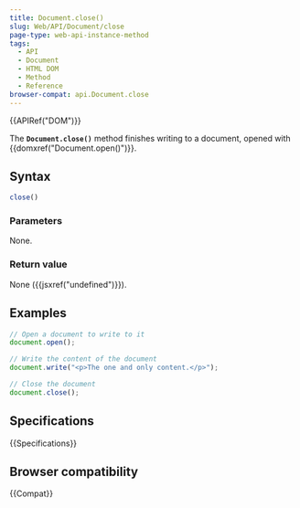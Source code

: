 ```yaml
---
title: Document.close()
slug: Web/API/Document/close
page-type: web-api-instance-method
tags:
  - API
  - Document
  - HTML DOM
  - Method
  - Reference
browser-compat: api.Document.close
---
```

{{APIRef("DOM")}}

The **`Document.close()`** method finishes writing to a
document, opened with {{domxref("Document.open()")}}.

## Syntax

```js
close()
```

### Parameters

None.

### Return value

None ({{jsxref("undefined")}}).

## Examples

```js
// Open a document to write to it
document.open();

// Write the content of the document
document.write("<p>The one and only content.</p>");

// Close the document
document.close();
```

## Specifications

{{Specifications}}

## Browser compatibility

{{Compat}}
